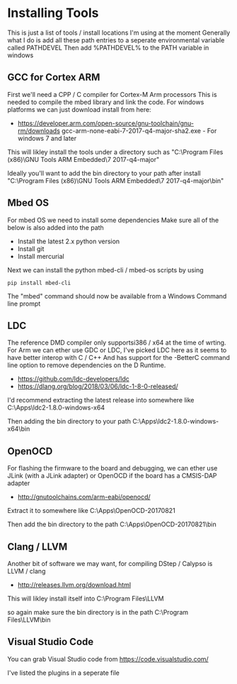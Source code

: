 # Installing Tools

This is just a list of tools / install locations I'm using at the moment
Generally what I do is add all these path entries to a seperate environmental variable called PATHDEVEL
Then add %PATHDEVEL% to the PATH variable in windows


## GCC for Cortex ARM

First we'll need a CPP / C compiler for Cortex-M Arm processors
This is needed to compile the mbed library and link the code.
For windows platforms we can just download install from here:

  * https://developer.arm.com/open-source/gnu-toolchain/gnu-rm/downloads
    gcc-arm-none-eabi-7-2017-q4-major-sha2.exe - For windows 7 and later

This will likley install the tools under a directory such as
"C:\Program Files (x86)\GNU Tools ARM Embedded\7 2017-q4-major\"

Ideally you'll want to add the bin directory to your path after install
"C:\Program Files (x86)\GNU Tools ARM Embedded\7 2017-q4-major\bin"


## Mbed OS

For mbed OS we need to install some dependencies
Make sure all of the below is also added into the path

  * Install the latest 2.x python version
  * Install git
  * Install mercurial

Next we can install the python mbed-cli / mbed-os scripts by using
```
pip install mbed-cli
```
The "mbed" command should now be available from a Windows Command line prompt


## LDC

The reference DMD compiler only supportsi386 / x64 at the time of wrting.
For Arm we can ether use GDC or LDC, I've picked LDC here as it seems to have better interop with C / C++
And has support for the -BetterC command line option to remove dependencies on the D Runtime.

  * https://github.com/ldc-developers/ldc
  * https://dlang.org/blog/2018/03/06/ldc-1-8-0-released/

I'd recommend extracting the latest release into somewhere like
C:\Apps\ldc2-1.8.0-windows-x64

Then adding the bin directory to your path
C:\Apps\ldc2-1.8.0-windows-x64\bin


## OpenOCD

For flashing the firmware to the board and debugging, we can ether use JLink (with a JLink adapter)
or OpenOCD if the board has a CMSIS-DAP adapter

  * http://gnutoolchains.com/arm-eabi/openocd/

Extract it to somewhere like
C:\Apps\OpenOCD-20170821

Then add the bin directory to the path
C:\Apps\OpenOCD-20170821\bin


## Clang / LLVM

Another bit of software we may want, for compiling DStep / Calypso
is LLVM / clang

  * http://releases.llvm.org/download.html

This will likley install itself into 
C:\Program Files\LLVM

so again make sure the bin directory is in the path
C:\Program Files\LLVM\bin


## Visual Studio Code

You can grab Visual Studio code from
https://code.visualstudio.com/

I've listed the plugins in a seperate file
